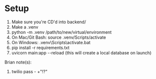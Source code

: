 # Setup

1. Make sure you're CD'd into backend/
2. Make a .venv
3. python -m .venv /path/to/new/virtual/environment
4. On Mac/Git Bash: source .venv/Scripts/activate
5. On Windows: .venv\Scripts\activate.bat
6. pip install -r requirements.txt
7. uvicorn main:app --reload (this will create a local database on launch)

Brian note(s):

1. twilio pass - +"!?"
